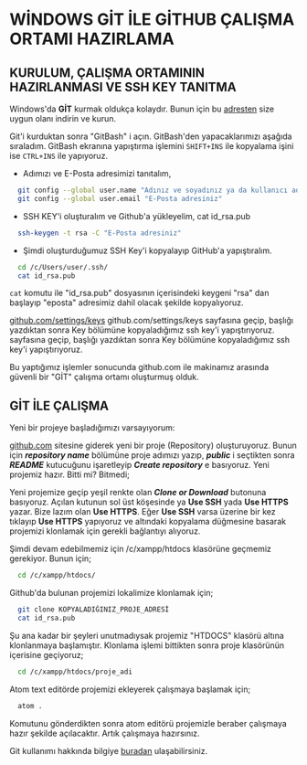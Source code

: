 # WİNDOWS GİT İLE GİTHUB ÇALIŞMA ORTAMI HAZIRLAMA

## KURULUM, ÇALIŞMA ORTAMININ HAZIRLANMASI VE SSH KEY TANITMA
Windows'da **GİT** kurmak oldukça kolaydır. Bunun için bu [adresten](https://git-scm.com/download/) size uygun olanı indirin ve kurun.

Git'i kurduktan sonra "GitBash" i açın. GitBash'den yapacaklarımızı aşağıda sıraladım. GitBash ekranına yapıştırma işlemini ``SHIFT+INS`` ile  kopyalama işini ise ``CTRL+INS`` ile yapıyoruz.

- Adımızı ve E-Posta adresimizi tanıtalım,

```bash
  git config --global user.name "Adınız ve soyadınız ya da kullanıcı adınız"
  git config --global user.email "E-Posta adresiniz"
```

- SSH KEY'i oluşturalım ve Github'a yükleyelim,
cat id_rsa.pub
```bash
  ssh-keygen -t rsa -C "E-Posta adresiniz"
```

- Şimdi oluşturduğumuz SSH Key'i kopyalayıp GitHub'a yapıştıralım.

```bash
  cd /c/Users/user/.ssh/
  cat id_rsa.pub
```

``cat`` komutu ile "id_rsa.pub" dosyasının içerisindeki keygeni "rsa" dan başlayıp "eposta" adresimiz dahil olacak şekilde kopyalıyoruz.

[github.com/settings/keys](https://github.com/settings/keys) github.com/settings/keys sayfasına geçip, başlığı yazdıktan sonra Key bölümüne kopyaladığımız ssh key'i yapıştırıyoruz. sayfasına geçip, başlığı yazdıktan sonra Key bölümüne kopyaladığımız ssh key'i yapıştırıyoruz.

Bu yaptığımız işlemler sonucunda github.com ile makinamız arasında güvenli bir  "GİT" çalışma ortamı oluşturmuş olduk.

## GİT İLE ÇALIŞMA

Yeni bir projeye başladığımızı varsayıyorum:

[github.com](https://github.com/new) sitesine giderek yeni bir proje (Repository) oluşturuyoruz. Bunun için ***repository name*** bölümüne proje adımızı yazıp, ***public*** i seçtikten sonra ***README*** kutucuğunu işaretleyip ***Create repository*** e basıyoruz. Yeni projemiz hazır. Bitti mi? Bitmedi;

Yeni projemize geçip yeşil renkte olan ***Clone or Download*** butonuna basıyoruz. Açılan kutunun sol üst köşesinde ya **Use SSH** yada **Use HTTPS** yazar. Bize lazım olan **Use HTTPS**. Eğer **Use SSH** varsa üzerine bir kez tıklayıp **Use HTTPS** yapıyoruz ve altındaki kopyalama düğmesine basarak projemizi klonlamak için gerekli bağlantıyı alıyoruz.

Şimdi devam edebilmemiz için /c/xampp/htdocs klasörüne geçmemiz gerekiyor. Bunun için;

```bash
  cd /c/xampp/htdocs/
```

Github'da bulunan projemizi lokalimize klonlamak için;

```bash
  git clone KOPYALADIĞINIZ_PROJE_ADRESİ
  cat id_rsa.pub
```

Şu ana kadar bir şeyleri unutmadıysak projemiz "HTDOCS" klasörü altına klonlanmaya başlamıştır. Klonlama işlemi bittikten sonra proje klasörünün içerisine geçiyoruz;

```bash
  cd /c/xampp/htdocs/proje_adi
```

Atom text editörde projemizi ekleyerek çalışmaya başlamak için;

```bash
  atom .
```

Komutunu gönderdikten sonra atom editörü projemizle beraber çalışmaya hazır şekilde açılacaktır. Artık çalışmaya hazırsınız.

Git kullanımı hakkında bilgiye [buradan](./git_kullanimi.md) ulaşabilirsiniz.
